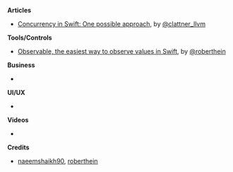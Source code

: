 
**Articles**

* [Concurrency in Swift: One possible approach](https://gist.github.com/lattner/31ed37682ef1576b16bca1432ea9f782), by [@clattner_llvm](https://twitter.com/clattner_llvm)


**Tools/Controls**

* [Observable, the easiest way to observe values in Swift](https://github.com/roberthein/Observable), by [@roberthein](https://twitter.com/roberthein)

**Business**

*

**UI/UX**

*

**Videos**

*

**Credits**

* [naeemshaikh90](https://github.com/naeemshaikh90), [roberthein](https://github.com/roberthein)

